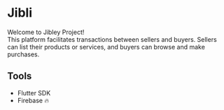 # Jibli

Welcome to Jibley Project!  
This platform facilitates transactions between sellers and buyers. Sellers can list their products or services, and buyers can browse and make purchases.

## Tools

* Flutter SDK 
* Firebase 🔥
